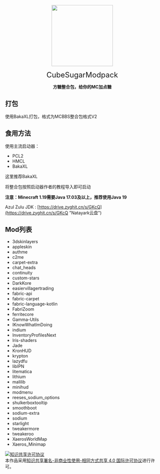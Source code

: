 <div align="center">
<img src="https://s2.loli.net/2022/11/29/OcGpE6iZavBoI7f.png" width="200">

<font size="5"> CubeSugarModpack </font><br/>
  
**方糖整合包，给你的MC加点糖**
</div>

## 打包
使用BakaXL打包，格式为MCBBS整合包格式V2

## 食用方法
使用主流启动器：

- PCL2
- HMCL
- BakaXL

这里推荐BakaXL

将整合包按照启动器作者的教程导入即可启动

**注意：Minecraft 1.19需要Java 17.03及以上，推荐使用Java 19**

Azul Zulu JDK : [https://drive.zyghit.cn/s/GKcQ](https://drive.zyghit.cn/s/GKcQ "Natayark云盘")

## Mod列表
- 3dskinlayers
- appleskin
- authme
- c2me
- carpet-extra
- chat_heads
- continuity
- custom-stars
- DarkKore
- easiervillagertrading
- fabric-api
- fabric-carpet
- fabric-language-kotlin
- FabriZoom
- ferritecore
- Gamma-Utils
- IKnowWhatImDoing
- indium
- InventoryProfilesNext
- Iris-shaders
- Jade
- KronHUD
- krypton
- lazydfu
- libIPN
- litematica
- lithium
- malilib
- minihud
- modmenu
- reeses_sodium_options
- shulkerboxtooltip
- smoothboot
- sodium-extra
- sodium
- starlight 
- tweakermore
- tweakeroo
- XaerosWorldMap
- Xaeros_Minimap

<a rel="license" href="http://creativecommons.org/licenses/by-nc-sa/4.0/"><img alt="知识共享许可协议" style="border-width:0" src="https://i.creativecommons.org/l/by-nc-sa/4.0/88x31.png" /></a><br />本作品采用<a rel="license" href="http://creativecommons.org/licenses/by-nc-sa/4.0/">知识共享署名-非商业性使用-相同方式共享 4.0 国际许可协议</a>进行许可。
